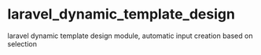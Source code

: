 # laravel_dynamic_template_design
laravel  dynamic template design module, automatic input creation based on selection
